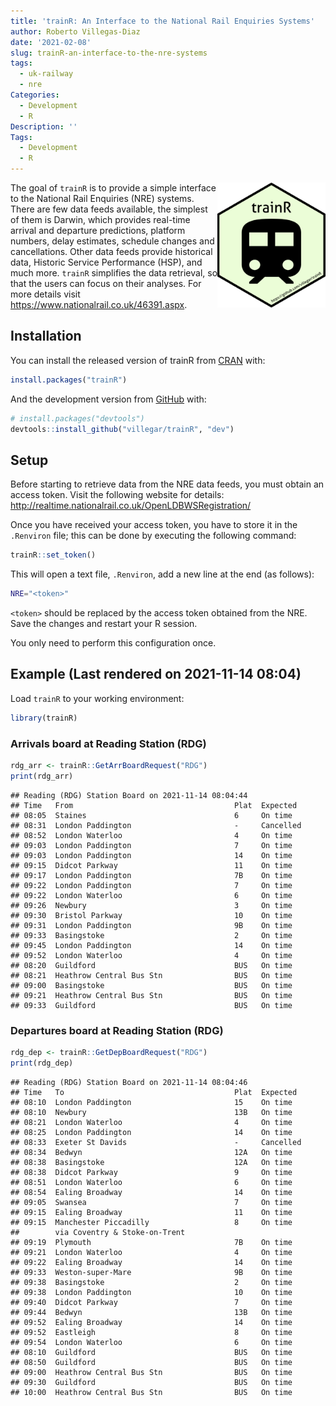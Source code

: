 ```yaml
---
title: 'trainR: An Interface to the National Rail Enquiries Systems'
author: Roberto Villegas-Diaz
date: '2021-02-08'
slug: trainR-an-interface-to-the-nre-systems
tags:
  - uk-railway
  - nre
Categories:
  - Development
  - R
Description: ''
Tags:
  - Development
  - R
---
```


<img src="https://raw.githubusercontent.com/villegar/trainR/main/inst/images/logo.png" alt="logo" align="right" height=200px/>

The goal of `trainR` is to provide a simple interface to the 
National Rail Enquiries (NRE) systems. There are few data feeds 
available, the simplest of them is Darwin, which provides real-time 
arrival and departure predictions, platform numbers, delay estimates, 
schedule changes and cancellations. Other data feeds provide historical 
data, Historic Service Performance (HSP), and much more. `trainR` 
simplifies the data retrieval, so that the users can focus on their 
analyses. For more details visit 
https://www.nationalrail.co.uk/46391.aspx.

## Installation

You can install the released version of trainR from [CRAN](https://CRAN.R-project.org) with:

``` r
install.packages("trainR")
```

And the development version from [GitHub](https://github.com/) with:

``` r
# install.packages("devtools")
devtools::install_github("villegar/trainR", "dev")
```

## Setup
Before starting to retrieve data from the NRE data feeds, you must obtain an access token. 
Visit the following website for details: http://realtime.nationalrail.co.uk/OpenLDBWSRegistration/

Once you have received your access token, you have to store it in the `.Renviron` file; this can be 
done by executing the following command:


```r
trainR::set_token()
```

This will open a text file, `.Renviron`, add a new line at the end (as follows):

```bash
NRE="<token>"
```

`<token>` should be replaced by the access token obtained from the NRE. Save the changes and restart 
your R session.

You only need to perform this configuration once.

## Example (Last rendered on 2021-11-14 08:04)

Load `trainR` to your working environment:

```r
library(trainR)
```

### Arrivals board at Reading Station (RDG)


```r
rdg_arr <- trainR::GetArrBoardRequest("RDG")
print(rdg_arr)
```

```
## Reading (RDG) Station Board on 2021-11-14 08:04:44
## Time   From                                    Plat  Expected
## 08:05  Staines                                 6     On time
## 08:31  London Paddington                       -     Cancelled
## 08:52  London Waterloo                         4     On time
## 09:03  London Paddington                       7     On time
## 09:03  London Paddington                       14    On time
## 09:15  Didcot Parkway                          11    On time
## 09:17  London Paddington                       7B    On time
## 09:22  London Paddington                       7     On time
## 09:22  London Waterloo                         6     On time
## 09:26  Newbury                                 3     On time
## 09:30  Bristol Parkway                         10    On time
## 09:31  London Paddington                       9B    On time
## 09:33  Basingstoke                             2     On time
## 09:45  London Paddington                       14    On time
## 09:52  London Waterloo                         4     On time
## 08:20  Guildford                               BUS   On time
## 08:21  Heathrow Central Bus Stn                BUS   On time
## 09:00  Basingstoke                             BUS   On time
## 09:21  Heathrow Central Bus Stn                BUS   On time
## 09:33  Guildford                               BUS   On time
```

### Departures board at Reading Station (RDG)


```r
rdg_dep <- trainR::GetDepBoardRequest("RDG")
print(rdg_dep)
```

```
## Reading (RDG) Station Board on 2021-11-14 08:04:46
## Time   To                                      Plat  Expected
## 08:10  London Paddington                       15    On time
## 08:10  Newbury                                 13B   On time
## 08:21  London Waterloo                         4     On time
## 08:25  London Paddington                       14    On time
## 08:33  Exeter St Davids                        -     Cancelled
## 08:34  Bedwyn                                  12A   On time
## 08:38  Basingstoke                             12A   On time
## 08:38  Didcot Parkway                          9     On time
## 08:51  London Waterloo                         6     On time
## 08:54  Ealing Broadway                         14    On time
## 09:05  Swansea                                 7     On time
## 09:15  Ealing Broadway                         11    On time
## 09:15  Manchester Piccadilly                   8     On time
##        via Coventry & Stoke-on-Trent           
## 09:19  Plymouth                                7B    On time
## 09:21  London Waterloo                         4     On time
## 09:22  Ealing Broadway                         14    On time
## 09:33  Weston-super-Mare                       9B    On time
## 09:38  Basingstoke                             2     On time
## 09:38  London Paddington                       10    On time
## 09:40  Didcot Parkway                          7     On time
## 09:44  Bedwyn                                  13B   On time
## 09:52  Ealing Broadway                         14    On time
## 09:52  Eastleigh                               8     On time
## 09:54  London Waterloo                         6     On time
## 08:10  Guildford                               BUS   On time
## 08:50  Guildford                               BUS   On time
## 09:00  Heathrow Central Bus Stn                BUS   On time
## 09:30  Guildford                               BUS   On time
## 10:00  Heathrow Central Bus Stn                BUS   On time
```
